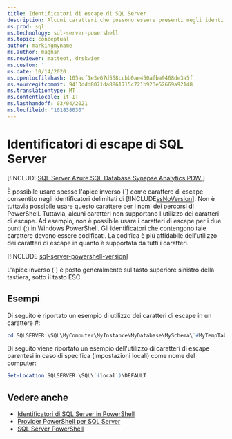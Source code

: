 ```yaml
---
title: Identificatori di escape di SQL Server
description: Alcuni caratteri che possono essere presenti negli identificatori delimitati di SQL Server non sono supportati nei percorsi di Windows PowerShell. Ecco come usare il carattere di apice inverso come carattere di escape per questi elementi.
ms.prod: sql
ms.technology: sql-server-powershell
ms.topic: conceptual
author: markingmyname
ms.author: maghan
ms.reviewer: matteot, drskwier
ms.custom: ''
ms.date: 10/14/2020
ms.openlocfilehash: 105acf1e3e67d558ccbb0ae450afba9468de3a5f
ms.sourcegitcommit: 9413ddd8071da8861715c721b923e52669a921d8
ms.translationtype: MT
ms.contentlocale: it-IT
ms.lasthandoff: 03/04/2021
ms.locfileid: "101838030"
---
```

# <a name="escape-sql-server-identifiers"></a>Identificatori di escape di SQL Server

[!INCLUDE[SQL Server Azure SQL Database Synapse Analytics PDW ](../includes/applies-to-version/sql-asdb-asdbmi-asa-pdw.md)]

È possibile usare spesso l'apice inverso (`) come carattere di escape consentito negli identificatori delimitati di [!INCLUDE[ssNoVersion](../includes/ssnoversion-md.md)]. Non è tuttavia possibile usare questo carattere per i nomi dei percorsi di PowerShell. Tuttavia, alcuni caratteri non supportano l'utilizzo dei caratteri di escape. Ad esempio, non è possibile usare i caratteri di escape per i due punti (:) in Windows PowerShell. Gli identificatori che contengono tale carattere devono essere codificati. La codifica è più affidabile dell'utilizzo dei caratteri di escape in quanto è supportata da tutti i caratteri.  

[!INCLUDE [sql-server-powershell-version](../includes/sql-server-powershell-version.md)]

L'apice inverso (`) è posto generalmente sul tasto superiore sinistro della tastiera, sotto il tasto ESC.  

## <a name="examples"></a>Esempi

Di seguito è riportato un esempio di utilizzo dei caratteri di escape in un carattere #:  

```powershell
cd SQLSERVER:\SQL\MyComputer\MyInstance\MyDatabase\MySchema\`#MyTempTable  
```

Di seguito viene riportato un esempio dell'utilizzo di caratteri di escape parentesi in caso di specifica (impostazioni locali) come nome del computer:  

```powershell
Set-Location SQLSERVER:\SQL\`(local`)\DEFAULT  
```

## <a name="see-also"></a>Vedere anche

- [Identificatori di SQL Server in PowerShell](sql-server-identifiers-in-powershell.md)
- [Provider PowerShell per SQL Server](sql-server-powershell-provider.md)
- [SQL Server PowerShell](sql-server-powershell.md)
